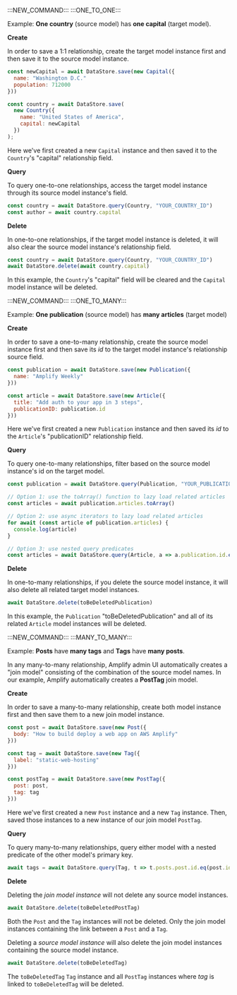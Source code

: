 :::NEW_COMMAND:::
:::ONE_TO_ONE:::

Example: **One country** (source model) has **one capital** (target model).

**Create**

In order to save a 1:1 relationship, create the target model instance first and then save it to the source model instance.

```js
const newCapital = await DataStore.save(new Capital({
  name: "Washington D.C."
  population: 712000
}))

const country = await DataStore.save(
  new Country({
    name: "United States of America",
    capital: newCapital
  })
);
```
Here we've first created a new `Capital` instance and then saved it to the `Country`'s "capital" relationship field.

**Query**

To query one-to-one relationships, access the target model instance through its source model instance's field.

```js
const country = await DataStore.query(Country, "YOUR_COUNTRY_ID")
const author = await country.capital
```

**Delete**

In one-to-one relationships, if the target model instance is deleted, it will also clear the source model instance's relationship field.

```js
const country = await DataStore.query(Country, "YOUR_COUNTRY_ID")
await DataStore.delete(await country.capital)
```

In this example, the `Country`'s "capital" field will be cleared and the `Capital` model instance will be deleted.

:::NEW_COMMAND:::
:::ONE_TO_MANY:::

Example: **One publication** (source model) has **many articles** (target model)

**Create**

In order to save a one-to-many relationship, create the source model instance first and then save its _id_ to the target model instance's relationship source field.

```js
const publication = await DataStore.save(new Publication({
  name: "Amplify Weekly"
}))

const article = await DataStore.save(new Article({
  title: "Add auth to your app in 3 steps",
  publicationID: publication.id
}))
```
Here we've first created a new `Publication` instance and then saved its _id_ to the `Article`'s "publicationID" relationship field.

**Query**

To query one-to-many relationships, filter based on the source model instance's id on the target model.

```js
const publication = await DataStore.query(Publication, "YOUR_PUBLICATION_ID")

// Option 1: use the toArray() function to lazy load related articles
const articles = await publication.articles.toArray()

// Option 2: use async iterators to lazy load related articles
for await (const article of publication.articles) {
  console.log(article)
}

// Option 3: use nested query predicates
const articles = await DataStore.query(Article, a => a.publication.id.eq('YOUR_PUBLICATION_ID'));
```

**Delete**

In one-to-many relationships, if you delete the source model instance, it will also delete all related target model instances.

```js
await DataStore.delete(toBeDeletedPublication)
```

In this example, the `Publication` "toBeDeletedPublication" and all of its related `Article` model instances will be deleted.

:::NEW_COMMAND:::
:::MANY_TO_MANY:::

Example: **Posts** have **many tags** and **Tags** have **many posts**. 

In any many-to-many relationship, Amplify admin UI automatically creates a "join model" consisting of the combination of the source model names. In our example, Amplify automatically creates a **PostTag** join model.

**Create**

In order to save a many-to-many relationship, create both model instance first and then save them to a new join model instance.

```js
const post = await DataStore.save(new Post({
  body: "How to build deploy a web app on AWS Amplify"
}))

const tag = await DataStore.save(new Tag({
  label: "static-web-hosting"
}))

const postTag = await DataStore.save(new PostTag({
  post: post,
  tag: tag
}))
```

Here we've first created a new `Post` instance and a new `Tag` instance. Then, saved those instances to a new instance of our join model `PostTag`.

**Query**

To query many-to-many relationships, query either model with a nested predicate of the other model's primary key.

```js
await tags = await DataStore.query(Tag, t => t.posts.post.id.eq(post.id))
```

**Delete**

Deleting the _join model instance_ will not delete any source model instances.

```js
await DataStore.delete(toBeDeletedPostTag)
```

Both the `Post` and the `Tag` instances will not be deleted. Only the join model instances containing the link between a `Post` and a `Tag`.  

Deleting a _source model instance_ will also delete the join model instances containing the source model instance.

```js
await DataStore.delete(toBeDeletedTag)
```

The `toBeDeletedTag` `Tag` instance and all `PostTag` instances where _tag_ is linked to `toBeDeletedTag` will be deleted.
